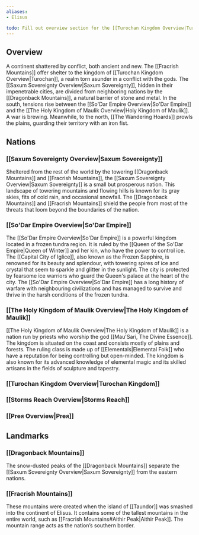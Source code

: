 ```yaml
---
aliases:
- Elisus

todo: Fill out overview section for the [[Turochan Kingdom Overview|Turochan Kingdom]], [[Storms Reach Overview|Storms Reach]] & [[Preᴙ Overview|Preᴙ]]
---
```

## Overview
A continent shattered by conflict, both ancient and new. The [[Fracrish Mountains]] offer shelter to the kingdom of [[Turochan Kingdom Overview|Turochan]], a realm torn asunder in a conflict with the gods. The [[Saxum Sovereignty Overview|Saxum Sovereignty]], hidden in their impenetrable cities, are divided from neighboring nations by the [[Dragonback Mountains]], a natural barrier of stone and metal. In the south, tensions rise between the [[So'Dar Empire Overview|So'Dar Empire]] and the [[The Holy Kingdom of Maulik Overview|Holy Kingdom of Maulik]]. A war is brewing. Meanwhile, to the north, [[The Wandering Hoards]] prowls the plains, guarding their territory with an iron fist.
## Nations
### [[Saxum Sovereignty Overview|Saxum Sovereignty]]
Sheltered from the rest of the world by the towering [[Dragonback Mountains]] and [[Fracrish Mountains]], the [[Saxum Sovereignty Overview|Saxum Sovereignty]] is a small but prosperous nation. This landscape of towering mountains and flowing hills is known for its gray skies, fits of cold rain, and occasional snowfall. The [[Dragonback Mountains]] and [[Fracrish Mountains]] shield the people from most of the threats that loom beyond the boundaries of the nation.
### [[So'Dar Empire Overview|So'Dar Empire]]
The [[So'Dar Empire Overview|So'Dar Empire]] is a powerful kingdom located in a frozen tundra region. It is ruled by the [[Queen of the So'Dar Empire|Queen of Winter]] and her kin, who have the power to control ice. The [[Capital City of Iglice]], also known as the Frozen Sapphire, is renowned for its beauty and splendour, with towering spires of ice and crystal that seem to sparkle and glitter in the sunlight. The city is protected by fearsome ice warriors who guard the Queen's palace at the heart of the city. The [[So'Dar Empire Overview|So'Dar Empire]] has a long history of warfare with neighbouring civilizations and has managed to survive and thrive in the harsh conditions of the frozen tundra.
### [[The Holy Kingdom of Maulik Overview|The Holy Kingdom of Maulik]]
[[The Holy Kingdom of Maulik Overview|The Holy Kingdom of Maulik]] is a nation run by priests who worship the god [[Mau'Sari, The Divine Essence]]. The kingdom is situated on the coast and consists mostly of plains and forests. The ruling class is made up of [[Elementals|Elemental Folk]] who have a reputation for being controlling but open-minded. The kingdom is also known for its advanced knowledge of elemental magic and its skilled artisans in the fields of sculpture and tapestry.
### [[Turochan Kingdom Overview|Turochan Kingdom]]
### [[Storms Reach Overview|Storms Reach]]
### [[Preᴙ Overview|Preᴙ]]
## Landmarks
### [[Dragonback Mountains]]
The snow-dusted peaks of the [[Dragonback Mountains]] separate the [[Saxum Sovereignty Overview|Saxum Sovereignty]] from the eastern nations.
### [[Fracrish Mountains]]
These mountains were created when the island of [[Taundor]] was smashed into the continent of Elisus. It contains some of the tallest mountains in the entire world, such as [[Fracrish Mountains#Aithir Peak|Aithir Peak]]. The mountain range acts as the nation’s southern border.